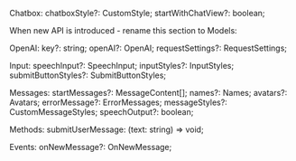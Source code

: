 Chatbox:
chatboxStyle?: CustomStyle;
startWithChatView?: boolean;

When new API is introduced - rename this section to Models:

OpenAI:
key?: string;
openAI?: OpenAI;
requestSettings?: RequestSettings;

Input:
speechInput?: SpeechInput;
inputStyles?: InputStyles;
submitButtonStyles?: SubmitButtonStyles;

Messages:
startMessages?: MessageContent[];
names?: Names;
avatars?: Avatars;
errorMessage?: ErrorMessages;
messageStyles?: CustomMessageStyles;
speechOutput?: boolean;

Methods:
submitUserMessage: (text: string) => void;

Events:
onNewMessage?: OnNewMessage;

